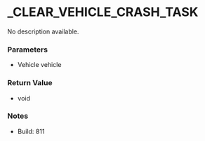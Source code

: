 # _CLEAR_VEHICLE_CRASH_TASK

No description available.

### Parameters
* Vehicle vehicle

### Return Value
* void

### Notes
* Build: 811


